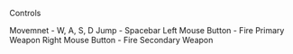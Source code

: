Controls

Movemnet - W, A, S, D
Jump - Spacebar
Left Mouse Button - Fire Primary Weapon
Right Mouse Button - Fire Secondary Weapon
